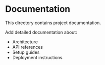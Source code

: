 # Documentation

This directory contains project documentation.

Add detailed documentation about:
- Architecture
- API references
- Setup guides
- Deployment instructions
